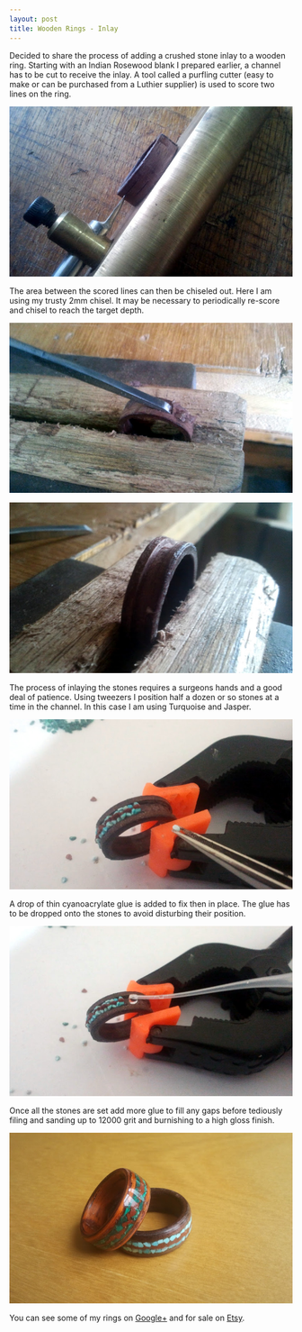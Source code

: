 ```yaml
---
layout: post
title: Wooden Rings - Inlay
---
```


Decided to share the process of adding a crushed stone inlay to a wooden ring. Starting with an Indian Rosewood blank I prepared earlier, a channel has to be cut to receive the inlay.
A tool called a purfling cutter (easy to make or can be purchased from a Luthier supplier) is used to score two lines on the ring.

![Inlay stage 1](/img/ring-inlay.jpg)

The area between the scored lines can then be chiseled out. Here I am using my trusty 2mm chisel. It may be necessary to periodically re-score and chisel to reach the target depth.

![Inlay stage 2](/img/ring-inlay2.jpg)

![Inlay stage 3](/img/ring-inlay3.jpg)

The process of inlaying the stones requires a surgeons hands and a good deal of patience. Using tweezers I position half a dozen or so stones at a time in the channel. In this case I am using Turquoise and Jasper.

![Inlay stage 4](/img/ring-inlay4.jpg)

A drop of thin cyanoacrylate glue is added to fix then in place. The glue has to be dropped onto the stones to avoid disturbing their position.

![Inlay stage 5](/img/ring-inlay5.jpg)

Once all the stones are set add more glue to fill any gaps before tediously filing and sanding up to 12000 grit and burnishing to a high gloss finish.

![Inlay stage 6](/img/ring-final.jpg)

You can see some of my rings on [Google+](https://plus.google.com/u/0/108624488609783583375/posts) and for sale on [Etsy](https://www.etsy.com/uk/shop/Soundcraft?ref=hdr_shop_menu).

